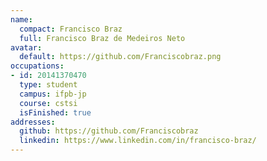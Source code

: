 ```yaml
---
name:
  compact: Francisco Braz
  full: Francisco Braz de Medeiros Neto
avatar:
  default: https://github.com/Franciscobraz.png
occupations:
- id: 20141370470
  type: student
  campus: ifpb-jp
  course: cstsi
  isFinished: true
addresses:
  github: https://github.com/Franciscobraz
  linkedin: https://www.linkedin.com/in/francisco-braz/
---
```

